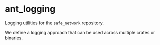 # ant_logging

Logging utilities for the `safe_network` repository.

We define a logging approach that can be used across multiple crates or binaries.
